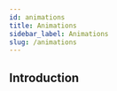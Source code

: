 ```yaml
---
id: animations
title: Animations
sidebar_label: Animations
slug: /animations
---
```


## Introduction